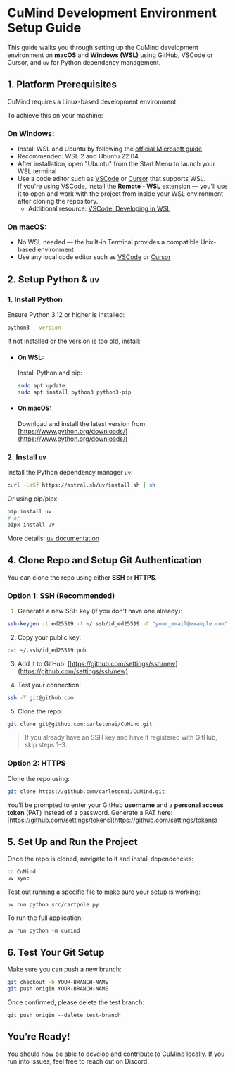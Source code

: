 # CuMind Development Environment Setup Guide

This guide walks you through setting up the CuMind development environment on **macOS** and **Windows (WSL)** using GitHub, VSCode or Cursor, and `uv` for Python dependency management.

## 1. Platform Prerequisites

CuMind requires a Linux-based development environment.

To achieve this on your machine:

### On Windows:

- Install WSL and Ubuntu by following the [official Microsoft guide](https://learn.microsoft.com/en-us/windows/wsl/install)
- Recommended: WSL 2 and Ubuntu 22.04
- After installation, open "Ubuntu" from the Start Menu to launch your WSL terminal
- Use a code editor such as [VSCode](https://code.visualstudio.com/) or [Cursor](https://cursor.so) that supports WSL.  
  If you're using VSCode, install the **Remote - WSL** extension — you'll use it to open and work with the project from inside your WSL environment after cloning the repository.
  - Additional resource: [VSCode: Developing in WSL](https://code.visualstudio.com/docs/remote/wsl)

### On macOS:

- No WSL needed — the built-in Terminal provides a compatible Unix-based environment
- Use any local code editor such as [VSCode](https://code.visualstudio.com/) or [Cursor](https://cursor.so)

## 2. Setup Python & `uv`

### 1. **Install Python**

Ensure Python 3.12 or higher is installed:

```bash
python3 --version
```

If not installed or the version is too old, install:

- #### On WSL:

  Install Python and pip:

  ```bash
  sudo apt update
  sudo apt install python3 python3-pip
  ```

- #### On macOS:

  Download and install the latest version from: [https://www.python.org/downloads/](https://www.python.org/downloads/)

### 2. **Install `uv`**

Install the Python dependency manager `uv`:

```bash
curl -LsSf https://astral.sh/uv/install.sh | sh
```

Or using pip/pipx:

```bash
pip install uv
# or
pipx install uv
```

More details: [uv documentation](https://astral.sh/uv/)

## 4. Clone Repo and Setup Git Authentication

You can clone the repo using either **SSH** or **HTTPS**.

### Option 1: SSH (Recommended)

1. Generate a new SSH key (if you don't have one already):

```bash
ssh-keygen -t ed25519 -f ~/.ssh/id_ed25519 -C "your_email@example.com"
```

2. Copy your public key:

```bash
cat ~/.ssh/id_ed25519.pub
```

3. Add it to GitHub:
   [https://github.com/settings/ssh/new](https://github.com/settings/ssh/new)

4. Test your connection:

```bash
ssh -T git@github.com
```

5. Clone the repo:

```bash
git clone git@github.com:carletonai/CuMind.git
```

> If you already have an SSH key and have it registered with GitHub, skip steps 1–3.

### Option 2: HTTPS

Clone the repo using:

```bash
git clone https://github.com/carletonai/CuMind.git
```

You’ll be prompted to enter your GitHub **username** and a **personal access token** (PAT) instead of a password.
Generate a PAT here: [https://github.com/settings/tokens](https://github.com/settings/tokens)

## 5. Set Up and Run the Project

Once the repo is cloned, navigate to it and install dependencies:

```bash
cd CuMind
uv sync
```

Test out running a specific file to make sure your setup is working:

`uv run python src/cartpole.py`

To run the full application:

`uv run python -m cumind`

## 6. Test Your Git Setup

Make sure you can push a new branch:

```bash
git checkout -b YOUR-BRANCH-NAME
git push origin YOUR-BRANCH-NAME
```

Once confirmed, please delete the test branch:

`git push origin --delete test-branch`

## You’re Ready!

You should now be able to develop and contribute to CuMind locally. If you run into issues, feel free to reach out on Discord.
